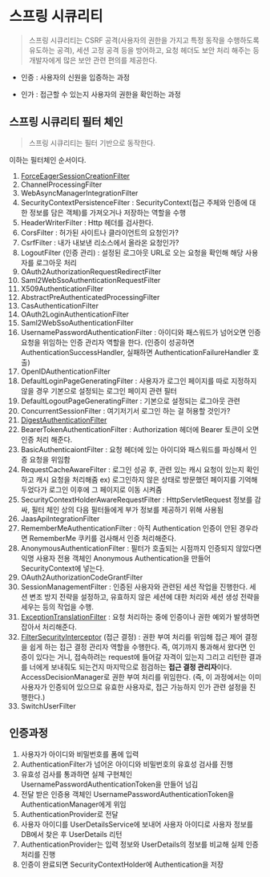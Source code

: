 # 스프링 시큐리티

> 스프링 시큐리티는 CSRF 공격(사용자의 권한을 가지고 특정 동작을 수행하도록 유도하는 공격), 세션 고정 공격 등을 방어하고, 요청 헤더도 보안 처리 해주는 등 개발자에게 많은 보안 관련 편의를 제공한다.

- 인증 : 사용자의 신원을 입증하는 과정

- 인가 : 접근할 수 있는지 사용자의 권한을 확인하는 과정

## 스프링 시큐리티 필터 체인

> 스프링 시큐리티는 필터 기반으로 동작한다.

이하는 필터체인 순서이다.

1. [ForceEagerSessionCreationFilter](https://docs.spring.io/spring-security/reference/5.7/servlet/authentication/session-management.html#session-mgmt-force-session-creation)
2. ChannelProcessingFilter
3. WebAsyncManagerIntegrationFilter
4. SecurityContextPersistenceFilter : SecurityContext(접근 주체와 인증에 대한 정보를 담은 객체)를 가져오거나 저장하는 역할을 수행
5. HeaderWriterFilter : Http 헤더를 검사한다.
6. CorsFilter : 허가된 사이트나 클라이언트의 요청인가?
7. CsrfFilter : 내가 내보낸 리소스에서 올라온 요청인가?
8. LogoutFilter (인증 관리) : 설정된 로그아웃 URL로 오는 요청을 확인해 해당 사용자를 로그아웃 처리
9. OAuth2AuthorizationRequestRedirectFilter
10. Saml2WebSsoAuthenticationRequestFilter
11. X509AuthenticationFilter
12. AbstractPreAuthenticatedProcessingFilter
13. CasAuthenticationFilter
14. OAuth2LoginAuthenticationFilter
15. Saml2WebSsoAuthenticationFilter
16. UsernamePasswordAuthenticationFilter : 아이디와 패스워드가 넘어오면 인증 요청을 위임하는 인증 관리자 역할을 한다. (인증이 성공하면 AuthenticationSuccessHandler, 실패하면 AuthenticationFailureHandler 호출)
17. OpenIDAuthenticationFilter
18. DefaultLoginPageGeneratingFilter : 사용자가 로그인 페이지를 따로 지정하지 않을 경우 기본으로 설정되는 로그인 페이지 관련 필터
19. DefaultLogoutPageGeneratingFilter : 기본으로 설정되는 로그아웃 관련
20. ConcurrentSessionFilter : 여기저기서 로그인 하는 걸 허용할 것인가?
21. [DigestAuthenticationFilter](https://docs.spring.io/spring-security/reference/5.7/servlet/authentication/passwords/digest.html#servlet-authentication-digest)
22. BearerTokenAuthenticationFilter : Authorization 헤더에 Bearer 토큰이 오면 인증 처리 해준다.
23. BasicAuthenticaiontFilter : 요청 헤더에 있는 아이디와 패스워드를 파싱해서 인증 요청을 위임함
24. RequestCacheAwareFilter :  로그인 성공 후, 관련 있는 캐시 요청이 있는지 확인하고 캐시 요청을 처리해줌 ex) 로그인하지 않은 상태로 방문했던 페이지를 기억해 두었다가 로그인 이후에 그 페이지로 이동 시켜줌
25. SecurityContextHolderAwareRequestFilter : HttpServletRequest 정보를 감싸, 필터 체인 상의 다음 필터들에게 부가 정보를 제공하기 위해 사용됨
26. JaasApiIntegrationFilter
27. RememberMeAuthenticationFilter : 아직 Authentication 인증이 안된 경우라면 RememberMe 쿠키를 검사해서 인증 처리해준다.
28. AnonymousAuthenticationFilter : 필터가 호출되는 시점까지 인증되지 않았다면 익명 사용자 전용 객체인 Anonymous Authentication을 만들어 SecurityContext에 넣는다.
29. OAuth2AuthorizationCodeGrantFilter 
30. SessionManagementFilter : 인증된 사용자와 관련된 세션 작업을 진행한다. 세션 변조 방지 전략을 설정하고, 유효하지 않은 세션에 대한 처리와 세션 생성 전략을 세우는 등의 작업을 수행.
31. [ExceptionTranslationFilter](https://docs.spring.io/spring-security/reference/5.7/servlet/architecture.html#servlet-exceptiontranslationfilter) : 요청 처리하는 중에 인증이나 권한 예외가 발생하면 잡아서 처리해준다.
32. [FilterSecurityInterceptor](https://docs.spring.io/spring-security/reference/5.7/servlet/authorization/authorize-requests.html#servlet-authorization-filtersecurityinterceptor)  (접근 결정) : 권한 부여 처리를 위임해 접근 제어 결정을 쉽게 하는 접근 결정 관리자 역할을 수행한다. 즉, 여기까지 통과해서 왔다면 인증이 있다는 거니, 접속하려는 request에 들어갈 자격이 있는지 그리고 리턴한 결과를 너에게 보내줘도 되는건지 마지막으로 점검하는 **접근 결정 관리자**이다. AccessDecisionManager로 권한 부여 처리를 위임한다. (즉, 이 과정에서는 이미 사용자가 인증되어 있으므로 유효한 사용자로, 접근 가능하지 인가 관련 설정을 진행한다.)
33. SwitchUserFilter

## 인증과정

1. 사용자가 아이디와 비밀번호를 폼에 입력
2. AuthenticationFilter가 넘어온 아이디와 비밀번호의 유효성 검사를 진행
3. 유효성 검사를 통과하면 실제 구현체인 UsernamePasswordAuthenticationToken을 만들어 넘김
4. 전달 받은 인증용 객체인 UsernamePasswordAuthenticationToken을 AuthenticationManager에게 위임
5. AuthenticationProvider로 전달
6. 사용자 아이디를 UserDetailsService에 보내어 사용자 아이디로 사용자 정보를 DB에서 찾은 후 UserDetails 리턴
7. AuthenticationProvider는 입력 정보와 UserDetails의 정보를 비교해 실제 인증 처리를 진행
8. 인증이 완료되면 SecurityContextHolder에 Authentication을 저장